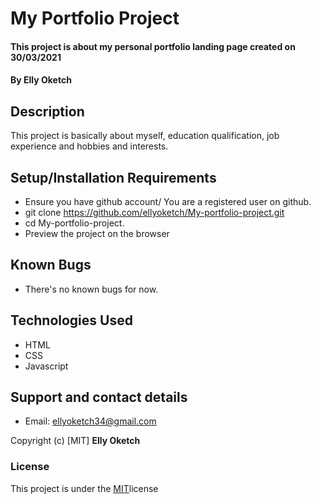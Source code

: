 # My Portfolio Project
#### This project is about my personal portfolio landing page created on 30/03/2021
#### By Elly Oketch
## Description
This project is basically about myself, education qualification, job experience and hobbies and interests.
## Setup/Installation Requirements
* Ensure you have github account/ You are a registered user on github.
* git clone https://github.com/ellyoketch/My-portfolio-project.git
* cd My-portfolio-project.
* Preview the project on the browser
## Known Bugs
* There's no known bugs for now.
## Technologies Used
* HTML
* CSS
* Javascript
## Support and contact details
* Email: ellyoketch34@gmail.com

Copyright (c) [MIT] **Elly Oketch** 
### License
This project is under the [MIT](LICENSE)license 
